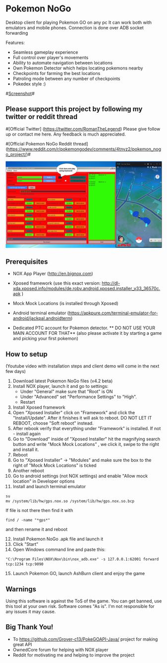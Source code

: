 # Pokemon NoGo

Desktop client for playing Pokemon GO on any pc
It can work both with emulators and mobile phones. Connection is done over ADB socket forwarding

Features:

* Seamless gameplay experience
* Full control over player's movements
* Ability to automate navigation between locations
* Own Pokemon Detector which helps locating pokemons nearby
* Checkpoints for farming the best locations
* Patroling mode between any number of checkpoints
* Pokedex style :)

#[Screenshot](https://github.com/RomanTheLegend/Pokemon_NoGo/blob/master/Screenshot2.PNG)#


## Please support this project by following my twitter or reddit thread

#[Official Twitter] (https://twitter.com/RomanTheLegend) 
Please give follow up or contact me here. Any feedback is much appreciated.

#[Official Pokemon NoGo Reddit thread] (https://www.reddit.com/r/pokemongodev/comments/4tnvz2/pokemon_nogo_project/)#


![Pokemon NoGo screenshot]( https://github.com/RomanTheLegend/Pokemon_NoGo/blob/master/Screenshot2.PNG )



## Prerequisites
* NOX App Player (http://en.bignox.com)
* Xposed framework (use this exact version: http://dl-xda.xposed.info/modules/de.robv.android.xposed.installer_v33_36570c.apk )
* Mock Mock Locations (is installed through Xposed)
* Android terminal emulator (https://apkpure.com/terminal-emulator-for-android/jackpal.androidterm)

* Dedicated PTC account for Pokemon detector. ** DO NOT USE YOUR MAIN ACCOUNT FOR THAT**
	(also please activate it by starting a game and picking your first pokemon)

## How to setup
(Youtube video with installation steps and client demo will come in the next few days)

1. Download latest Pokemon NoGo files (v4.2 beta)
2. Install NOX player, launch it and go to settings:	
	* Under "General" make sure that "Root" is ON
	* Under "Advanced" set "Performance Settings" to "High".
	* Restart	
3. Install Xposed framework
4. Open "Xposed Installer" click on "Framework" and click the "Install/Update". After it finishes it will ask to reboot. DO NOT LET IT REBOOT, choose "Soft reboot" instead.
5. After rebook verify that everything under "Framework" is installed. If not - install again
6. Go to "Download" inside of "Xposed Installer" hit the magnifying search button and write "Mock Mock Locations" , we click it, swipe to the right and install it.
7. Reboot
8. Go to "Xposed Installer" -> "Modules" and make sure the box to the right of "Mock Mock Locations" is ticked
9. Another reboot
10. Go to android settings (not NOX settings) and enable "Allow mock location" in Developer options
11. Install and launch terminal emulator
```
su
mv /system/lib/hw/gps.nox.so /system/lib/hw/gps.nox.so.bcp
```

If file is not there then find it with

```
find / -name "*gps*"
```

and then rename it and reboot


12. Install Pokemon NoGo .apk file and launch it
13. Click "Start"
14. Open Windows command line and paste this:
```
"C:\Program Files\NOX\Nox\bin\nox_adb.exe" -s 127.0.0.1:62001 forward tcp:1234 tcp:9090
```

15. Launch Pokemon GO, launch AshBurn client and enjoy the game






## Warnings

Using this software is against the ToS of the game. You can get banned, use this tool at your own risk.
Software comes "As is". I'm not responsible for any issues it may cause.

## Big Thank You!

* To https://github.com/Grover-c13/PokeGOAPI-Java/ project for making great API
* OwnedCore forum for helping with NOX player
* Reddit for motivating me and helping to improve the project


